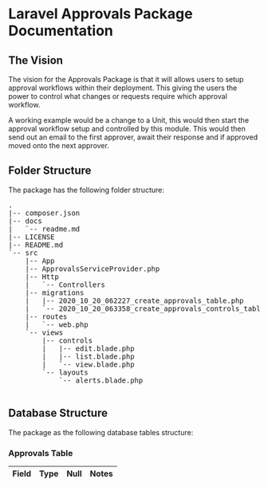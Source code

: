 # Laravel Approvals Package Documentation

## The Vision
The vision for the Approvals Package is that it will allows users to setup approval workflows within their deployment.  This giving the users the power to control what changes or requests require which approval workflow.

A working example would be a change to a Unit, this would then start the approval workflow setup and controlled by this module.  This would then send out an email to the first approver, await their response and if approved moved onto the next approver.


## Folder Structure
The package has the following folder structure:

<pre>
.
|-- composer.json
|-- docs
|   `-- readme.md
|-- LICENSE
|-- README.md
`-- src
    |-- App
    |-- ApprovalsServiceProvider.php
    |-- Http
    |   `-- Controllers
    |-- migrations
    |   |-- 2020_10_20_062227_create_approvals_table.php
    |   `-- 2020_10_20_063358_create_approvals_controls_table.php
    |-- routes
    |   `-- web.php
    `-- views
        |-- controls
        |   |-- edit.blade.php
        |   |-- list.blade.php
        |   `-- view.blade.php
        `-- layouts
            `-- alerts.blade.php
            
</pre>

## Database Structure
The package as the following database tables structure:

### Approvals Table

|Field|Type|Null|Notes|
|----|----|----|----|
